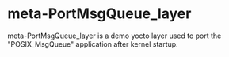 # meta-PortMsgQueue_layer 
meta-PortMsgQueue_layer is a demo yocto layer used to port the "POSIX_MsgQueue" application after kernel startup.
